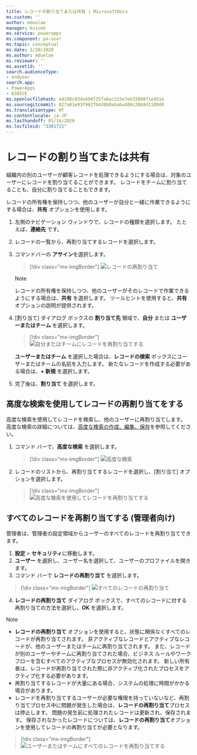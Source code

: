 ```yaml
---
title: レコードの割り当てまたは共有 | MicrosoftDocs
ms.custom: ''
author: mduelae
manager: kvivek
ms.service: powerapps
ms.component: pa-user
ms.topic: conceptual
ms.date: 1/20/2020
ms.author: mduelae
ms.reviewer: ''
ms.assetid: ''
search.audienceType:
- enduser
search.app:
- PowerApps
- D365CE
ms.openlocfilehash: ed298c03da494f25fa8ac315e7eb33898f1ed51e
ms.sourcegitcommit: 627a01e93f962fb438b0aba6a486c20b8d1109d0
ms.translationtype: HT
ms.contentlocale: ja-JP
ms.lasthandoff: 05/16/2020
ms.locfileid: "3381721"
---
```

# <a name="assign-or-share-records"></a>レコードの割り当てまたは共有

組織内の別のユーザーが顧客レコードを処理できるようにする場合は、対象のユーザーにレコードを割り当てることができます。 レコードをチームに割り当てることも、自分に割り当てることもできます。  

レコードの所有権を保持しつつ、他のユーザーが自分と一緒に作業できるようにする場合は、**共有** オプションを使用します。 

1. 左側のナビゲーション ウィンドウで、レコードの種類を選択します。 たとえば、**連絡先** です。

2. レコードの一覧から、再割り当てするレコードを選択します。  
  
3. コマンドバーの **アサイン**を選択します。

   > [!div class="mx-imgBorder"]
   > ![レコードの再割り当て](media/assign1.png "レコードの再割り当て")

   > [!NOTE]
   > レコードの所有権を保持しつつ、他のユーザーがそのレコードで作業できるようにする場合は、**共有** を選択します。 ツールヒントを使用すると、**共有** オプションの説明が提供されます。 
   
4. [割り当て] ダイアログ ボックスの **割り当て先** 領域で、**自分** または **ユーザーまたはチーム** を選択します。

   > [!div class="mx-imgBorder"]
   > ![自分またはチームにレコードを再割り当てする](media/assign2.png "レコードを自分のチームに再割り当てする")
  
   **ユーザーまたはチーム** を選択した場合は、**レコードの検索** ボックスにユーザーまたはチームの名前を入力します。 新たなレコードを作成する必要がある場合は、**+ 新規** を選択します。
  
5. 完了後は、**割り当て** を選択します。

## <a name="use-advanced-find-to-reassign-records"></a>高度な検索を使用してレコードの再割り当てをする

高度な検索を使用してレコードを検索し、他のユーザーに再割り当てします。 高度な検索の詳細については、[高度な検索の作成、編集、保存](advanced-find.md)を参照してください。


1. コマンド バーで、**高度な検索** を選択します。

   > [!div class="mx-imgBorder"]
   > ![高度な検索](media/assign3.png "高度な検索")
   
2. レコードのリストから、再割り当てするレコードを選択し、[割り当て] オプションを選択します。

   > [!div class="mx-imgBorder"]
   > ![高度な検索を使用してレコードを再割り当てする](media/assign4.png "高度な検索を使用してレコードを再割り当てする")
   
 
 ## <a name="reassign-all-records-for-admins"></a>すべてのレコードを再割り当てする (管理者向け)
 
 管理者は、管理者の設定領域からユーザーのすべてのレコードを再割り当てできます。
 
 1. **設定** > **セキュリティ**に移動します。
 2. **ユーザー** を選択し、ユーザー名を選択して、ユーザーのプロファイルを開きます。
 3. コマンド バーで **レコードの​​再割り当て** を選択します。
 
   > [!div class="mx-imgBorder"]
   > ![すべてのレコードの再割り当て](media/assign5.png "すべてのレコードの再割り当て")
   
 4. **レコードの再割り当て** ダイアログ ボックスで、すべてのレコードに対する再割り当ての方法を選択し、**OK** を選択します。
 
  > [!NOTE]
   > - **レコードの再割り当て** オプションを使用すると、状態に関係なくすべてのレコードが再割り当てされます。 非アクティブなレコードとアクティブなレコードが、他のユーザーまたはチームに再割り当てされます。 また、レコードが別のユーザーやチームに再割り当てされた場合、ビジネス ルールやワークフローを含むすべてのアクティブなプロセスが無効化されます。 新しい所有者は、レコードが再割り当てされた際に非アクティブ化されたプロセスをアクティブ化する必要があります。  
   > - 再割り当てするレコードが大量にある場合、システムの処理に時間がかかる場合があります。 
   > - レコードを再割り当てするユーザーが必要な権限を持っていないなど、再割り当てプロセス中に問題が発生した場合は、**レコードの再割り当て**プロセスは停止します。 問題の発生前に処理されたレコードは更新され、保存されます。 保存されなかったレコードについては、**レコードの再割り当て**オプションを使用してレコードの再割り当てが必要となります。
   
 
   > [!div class="mx-imgBorder"]
   > ![ユーザーまたはチームにすべてのレコードを再割り当てする](media/assign6.png "ユーザーまたはチームにすべてのレコードを再割り当てする")
 

